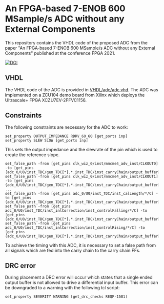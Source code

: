 # An FPGA-based 7-ENOB 600 MSample/s ADC without any External Components
This repository contains the VHDL code of the proposed ADC from the paper "An FPGA-based 7-ENOB 600 MSample/s ADC without any External Components" published at the conference FPGA 2021.

[![DOI](https://zenodo.org/badge/DOI/10.5281/zenodo.4016001.svg)](https://doi.org/10.5281/zenodo.4016001)

## VHDL
The VHDL code of the ADC is provided in [VHDL/adc/adc.vhd](VHDL/adc/adc.vhd). The ADC was implemented on a ZCU104 demo board from Xilinx which deploys the Ultrascale+ FPGA XCZU7EV-2FFVC1156.

## Constraints
The following constraints are necessary for the ADC to work:
```
set_property OUTPUT_IMPEDANCE RDRV_60_60 [get_ports inp]
set_property SLEW SLOW [get_ports inp]
```
This sets the output impedance and the slewrate of the pin which is used to create the reference slope.

```
set_false_path -from [get_pins clk_wiz_0/inst/mmcme4_adv_inst/CLKOUT0] -to [get_pins {adc_0/U0/inst_TDC/gen_TDC[*].*.inst_TDC/inst_carryChain/output_buffer[*].*/D}]
set_false_path -from [get_pins clk_wiz_0/inst/mmcme4_adv_inst/CLKOUT1] -to [get_pins {adc_0/U0/inst_TDC/gen_TDC[*].*.inst_TDC/inst_carryChain/output_buffer[*].*/D}]
...
set_false_path -from [get_pins adc_0/U0/inst_TDC/inst_calLength/*/C] -to [get_pins {adc_0/U0/inst_TDC/gen_TDC[*].*.inst_TDC/inst_carryChain/output_buffer[*].*/D}]
set_false_path -from [get_pins adc_0/U0/inst_TDC/inst_inlCorrection/inst_controlFalling/*/C] -to [get_pins {adc_0/U0/inst_TDC/gen_TDC[*].*.inst_TDC/inst_carryChain/output_buffer[*].*/D}]
set_false_path -from [get_pins adc_0/U0/inst_TDC/inst_inlCorrection/inst_controlRising/*/C] -to [get_pins {adc_0/U0/inst_TDC/gen_TDC[*].*.inst_TDC/inst_carryChain/output_buffer[*].*/D}]
```
To achieve the timing with this ADC, it is necessary to set a false path from all signals which are fed into the carry chain to the carry chain FFs.

## DRC error
During placement a DRC error will occur which states that a single ended output buffer is not allowed to drive a differential input buffer. This error can be downgraded to a warning with the following tcl script:
```
set_property SEVERITY WARNING [get_drc_checks REQP-1581]
```
